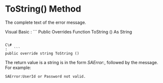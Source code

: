 <!-- loio3c18a0076c5f1014b21fac6b58074db7 -->

# ToString\(\) Method

The complete text of the error message.



Visual Basic
:   ```
Public Overrides Function ToString () As String
```

C\#
:   ```
public override string ToString ()
```



The return value is a string is in the form *SAError:*, followed by the message. For example:

```
SAError:UserId or Password not valid.
```

